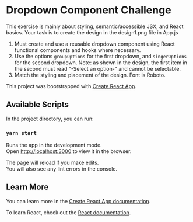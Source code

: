 # Dropdown Component Challenge
This exercise is mainly about styling, semantic/accessible JSX, and React basics. Your task is to create the design in the design1.png file in App.js

1. Must create and use a reusable dropdown component using React functional components and hooks where necessary.
2. Use the options `groupOptions` for the first dropdown, and `singerOptions` for the second dropdown. Note: as shown in the design, the first item in the second must read "-Select an option-" and cannot be selectable.
3. Match the styling and placement of the design. Font is Roboto.



This project was bootstrapped with [Create React App](https://github.com/facebook/create-react-app).

## Available Scripts

In the project directory, you can run:

### `yarn start`

Runs the app in the development mode.\
Open [http://localhost:3000](http://localhost:3000) to view it in the browser.

The page will reload if you make edits.\
You will also see any lint errors in the console.


## Learn More

You can learn more in the [Create React App documentation](https://facebook.github.io/create-react-app/docs/getting-started).

To learn React, check out the [React documentation](https://reactjs.org/).
